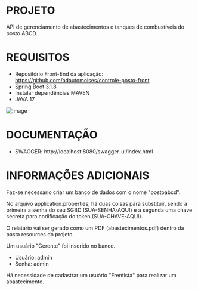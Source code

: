 # PROJETO
  API de gerenciamento de abastecimentos e tanques de combustíveis do posto ABCD.
  
# REQUISITOS
- Repositório Front-End da aplicação: https://github.com/adautomoises/controle-posto-front
- Spring Boot 3.1.8
- Instalar dependências MAVEN
- JAVA 17
 
![image](https://github.com/adautomoises/controle-posto-back/assets/74927238/840ea0e4-ceed-4b8e-a6b0-92718b2c24b2)

# DOCUMENTAÇÃO
- SWAGGER: http://localhost:8080/swagger-ui/index.html

# INFORMAÇÕES ADICIONAIS
  Faz-se necessário criar um banco de dados com o nome "postoabcd".

  No arquivo application.properties, há duas coisas para substituir, sendo a primeira a senha do seu SGBD (SUA-SENHA-AQUI) e a segunda uma chave secreta para codificação do token (SUA-CHAVE-AQUI).

  O relatário vai ser gerado como um PDF (abastecimentos.pdf) dentro da pasta resources do projeto.
  
  Um usuário "Gerente" foi inserido no banco.
  - Usuário: admin
  - Senha: admin
    
  Há necessidade de cadastrar um usuário "Frentista"  para realizar um abastecimento.
